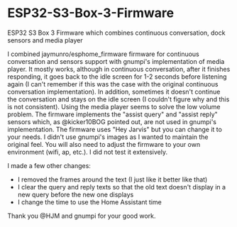 # ESP32-S3-Box-3-Firmware
ESP32 S3 Box 3 Firmware which combines continuous conversation, dock sensors and media player

I combined jaymunro/esphome_firmware firmware for continuous conversation and sensors support with gnumpi's implementation of media player. It mostly works, although in continuous conversation, after it finishes responding, it goes back to the idle screen for 1-2 seconds before listening again (I can't remember if this was the case with the original continuous conversation implementation). In addition, sometimes it doesn't continue the conversation and stays on the idle screen (I couldn't figure why and this is not consistent). Using the media player seems to solve the low volume problem. The firmware implements the "assist query" and "assist reply" sensors which, as @kicker10BOG pointed out, are not used in gnumpi's implementation. The firmware uses "Hey Jarvis" but you can change it to your needs. I didn't use gnumpi's images as I wanted to maintain the original feel. You will also need to adjust the firmware to your own environment (wifi, ap, etc.). I did not test it extensively.

I made a few other changes:
 - I removed the frames around the text (I just like it better like that)
 - I clear the query and reply texts so that the old text doesn't display in a new query before the new one displays
- I change the time to use the Home Assistant time 

Thank you @HJM and gnumpi for your good work. 
